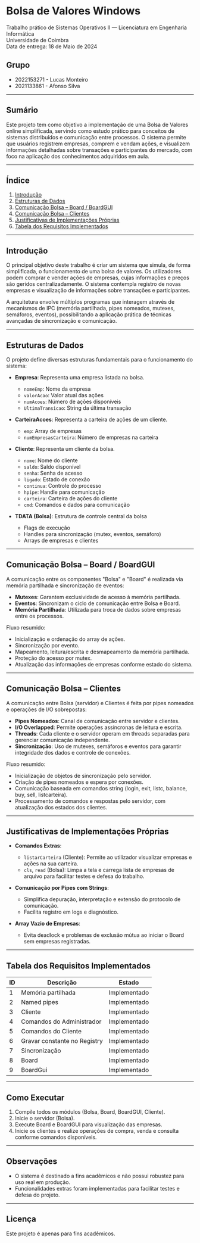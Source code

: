 # Bolsa de Valores Windows

Trabalho prático de Sistemas Operativos II — Licenciatura em Engenharia Informática  
Universidade de Coimbra  
Data de entrega: 18 de Maio de 2024

## Grupo

- 2022153271 - Lucas Monteiro
- 2021133861 - Afonso Silva

---

## Sumário

Este projeto tem como objetivo a implementação de uma Bolsa de Valores online simplificada, servindo como estudo prático para conceitos de sistemas distribuídos e comunicação entre processos. O sistema permite que usuários registrem empresas, comprem e vendam ações, e visualizem informações detalhadas sobre transações e participantes do mercado, com foco na aplicação dos conhecimentos adquiridos em aula.

---

## Índice

1. [Introdução](#introdução)
2. [Estruturas de Dados](#estruturas-de-dados)
3. [Comunicação Bolsa – Board / BoardGUI](#comunicação-bolsa--board--boardgui)
4. [Comunicação Bolsa – Clientes](#comunicação-bolsa--clientes)
5. [Justificativas de Implementações Próprias](#justificativas-de-implementações-próprias)
6. [Tabela dos Requisitos Implementados](#tabela-dos-requisitos-implementados)

---

## Introdução

O principal objetivo deste trabalho é criar um sistema que simula, de forma simplificada, o funcionamento de uma bolsa de valores. Os utilizadores podem comprar e vender ações de empresas, cujas informações e preços são geridos centralizadamente. O sistema contempla registro de novas empresas e visualização de informações sobre transações e participantes.

A arquitetura envolve múltiplos programas que interagem através de mecanismos de IPC (memória partilhada, pipes nomeados, mutexes, semáforos, eventos), possibilitando a aplicação prática de técnicas avançadas de sincronização e comunicação.

---

## Estruturas de Dados

O projeto define diversas estruturas fundamentais para o funcionamento do sistema:

- **Empresa**: Representa uma empresa listada na bolsa.
  - `nomeEmp`: Nome da empresa
  - `valorAcao`: Valor atual das ações
  - `numAcoes`: Número de ações disponíveis
  - `UltimaTransicao`: String da última transação

- **CarteiraAcoes**: Representa a carteira de ações de um cliente.
  - `emp`: Array de empresas
  - `numEmpresasCarteira`: Número de empresas na carteira

- **Cliente**: Representa um cliente da bolsa.
  - `nome`: Nome do cliente
  - `saldo`: Saldo disponível
  - `senha`: Senha de acesso
  - `ligado`: Estado de conexão
  - `continua`: Controle do processo
  - `hpipe`: Handle para comunicação
  - `carteira`: Carteira de ações do cliente
  - `cmd`: Comandos e dados para comunicação

- **TDATA (Bolsa)**: Estrutura de controle central da bolsa
  - Flags de execução
  - Handles para sincronização (mutex, eventos, semáforo)
  - Arrays de empresas e clientes

---

## Comunicação Bolsa – Board / BoardGUI

A comunicação entre os componentes "Bolsa" e "Board" é realizada via memória partilhada e sincronização de eventos:

- **Mutexes**: Garantem exclusividade de acesso à memória partilhada.
- **Eventos**: Sincronizam o ciclo de comunicação entre Bolsa e Board.
- **Memória Partilhada**: Utilizada para troca de dados sobre empresas entre os processos.

Fluxo resumido:
- Inicialização e ordenação do array de ações.
- Sincronização por evento.
- Mapeamento, leitura/escrita e desmapeamento da memória partilhada.
- Proteção do acesso por mutex.
- Atualização das informações de empresas conforme estado do sistema.

---

## Comunicação Bolsa – Clientes

A comunicação entre Bolsa (servidor) e Clientes é feita por pipes nomeados e operações de I/O sobrepostas:

- **Pipes Nomeados**: Canal de comunicação entre servidor e clientes.
- **I/O Overlapped**: Permite operações assíncronas de leitura e escrita.
- **Threads**: Cada cliente e o servidor operam em threads separadas para gerenciar comunicação independente.
- **Sincronização**: Uso de mutexes, semáforos e eventos para garantir integridade dos dados e controle de conexões.

Fluxo resumido:
- Inicialização de objetos de sincronização pelo servidor.
- Criação de pipes nomeados e espera por conexões.
- Comunicação baseada em comandos string (login, exit, listc, balance, buy, sell, listcarteira).
- Processamento de comandos e respostas pelo servidor, com atualização dos estados dos clientes.

---

## Justificativas de Implementações Próprias

- **Comandos Extras**:
  - `listarCarteira` (Cliente): Permite ao utilizador visualizar empresas e ações na sua carteira.
  - `cls`, `read` (Bolsa): Limpa a tela e carrega lista de empresas de arquivo para facilitar testes e defesa do trabalho.

- **Comunicação por Pipes com Strings**:
  - Simplifica depuração, interpretação e extensão do protocolo de comunicação.
  - Facilita registro em logs e diagnóstico.

- **Array Vazio de Empresas**:
  - Evita deadlock e problemas de exclusão mútua ao iniciar o Board sem empresas registradas.

---

## Tabela dos Requisitos Implementados

| ID | Descrição                              | Estado       |
|----|----------------------------------------|--------------|
| 1  | Memória partilhada                     | Implementado |
| 2  | Named pipes                            | Implementado |
| 3  | Cliente                                | Implementado |
| 4  | Comandos do Administrador              | Implementado |
| 5  | Comandos do Cliente                    | Implementado |
| 6  | Gravar constante no Registry           | Implementado |
| 7  | Sincronização                          | Implementado |
| 8  | Board                                  | Implementado |
| 9  | BoardGui                               | Implementado |

---

## Como Executar

1. Compile todos os módulos (Bolsa, Board, BoardGUI, Cliente).
2. Inicie o servidor (Bolsa).
3. Execute Board e BoardGUI para visualização das empresas.
4. Inicie os clientes e realize operações de compra, venda e consulta conforme comandos disponíveis.

---

## Observações

- O sistema é destinado a fins acadêmicos e não possui robustez para uso real em produção.
- Funcionalidades extras foram implementadas para facilitar testes e defesa do projeto.

---

## Licença

Este projeto é apenas para fins acadêmicos.

